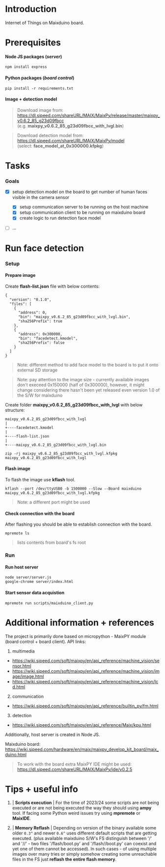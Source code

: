 # Introduction

Internet of Things on Maixduino board.


# Prerequisites

#### Node JS packages (***server***)
```
npm install express
```

#### Python packages (***board control***)
```
pip install -r requirements.txt
```

#### Image + detection model
> Download image from:
https://dl.sipeed.com/shareURL/MAIX/MaixPy/release/master/maixpy_v0.6.2_85_g23d09fbcc \
(e.g. **maixpy_v0.6.2_85_g23d09fbcc_with_lvgl.bin**)

> Download detection model from: https://dl.sipeed.com/shareURL/MAIX/MaixPy/model \
(select:  **face_model_at_0x300000.kfpkg**)

# Tasks

### Goals
- [x] setup detection model on the board to get number of human faces visible in the camera sensor
  - [x] setup communication server to be running on the host machine
  - [x] setup communication client to be running on maixduino board
  - [x] create logic to run detection face model
- [ ] ...


# Run face detection
### Setup

#### Prepare image
Create **flash-list.json** file with below contents:
```
{
  "version": "0.1.0",
  "files": [
    {
      "address": 0,
      "bin": "maixpy_v0.6.2_85_g23d09fbcc_with_lvgl.bin",
      "sha256Prefix": true
    },
    {
      "address": 0x300000,
      "bin": "facedetect.kmodel",
      "sha256Prefix": false
    }
  ]
}

```
> Note: different method to add face model to the board is to put it onto external SD storage

> Note: pay attention to the image size - currently available images don't execeed 0x150000
(half of 0x300000), however, it might change considering there hasn't been yet released even
version 1.0 of the S/W for maixduino


Create folder **maixpy_v0.6.2_85_g23d09fbcc_with_lvgl** with below structure:
```
maixpy_v0.6.2_85_g23d09fbcc_with_lvgl
|
+----facedetect.kmodel
|
+----flash-list.json
|
+----maixpy_v0.6.2_85_g23d09fbcc_with_lvgl.bin

```


```
zip -rj maixpy_v0.6.2_85_g23d09fbcc_with_lvgl.kfpkg maixpy_v0.6.2_85_g23d09fbcc_with_lvgl
```

#### Flash image
To flash the image use **kflash** tool.
```
kflash --port /dev/ttyUSB0 -b 1500000 --Slow --Board maixduino maixpy_v0.6.2_85_g23d09fbcc_with_lvgl.kfpkg
```
> Note: a different port might be used

#### Check connection with the board
After flashing you should be able to establish connection with the board.
```
mpremote ls
```
> lists contents from board's fs root


### Run
#### Run host server
```
node server/server.js
google-chrome server/index.html
```

#### Start sensor data acquistion
```
mpremote run scripts/maixduino_client.py
```

# Additional information + references

The project is primarily done based on micropython - MaixPY module (board control + board client).
API links:
1. multimedia
- https://wiki.sipeed.com/soft/maixpy/en/api_reference/machine_vision/sensor.html
- https://wiki.sipeed.com/soft/maixpy/en/api_reference/machine_vision/image/image.html
- https://wiki.sipeed.com/soft/maixpy/en/api_reference/machine_vision/lcd.html
2. communication
- https://wiki.sipeed.com/soft/maixpy/en/api_reference/builtin_py/fm.html
3. detection
- https://wiki.sipeed.com/soft/maixpy/en/api_reference/Maix/kpu.html

Additionally, host server is created in Node JS.


Maixduino board: https://wiki.sipeed.com/hardware/en/maix/maixpy_develop_kit_board/maix_duino.html


> To work with the board extra MaixPY IDE might be used:
https://dl.sipeed.com/shareURL/MAIX/MaixPy/ide/v0.2.5


# Tips + useful info

1. | **Scripts execution** | For the time of 2023/24 some scripts are not being executed or are
not being executed the way they should using **ampy** tool. If facing some Python weird issues
try using **mpremote** or **MaixIDE**.

2. | **Memory Reflash** | Depending on version of the binary available some older `0.3^` and newer
`0.6^` uses different default scripts that are getting executed. (plus available maixduino S/W's
FS distinguish between '/' and '//' - two files '/flash/boot.py' and '/flash//boot.py' can coexist
and yet one of them cannot be accessed). In such cases - of using multiple images over many tries
or simply somehow creating some unreachable files in the FS just **reflash the entire
flash memory**.
